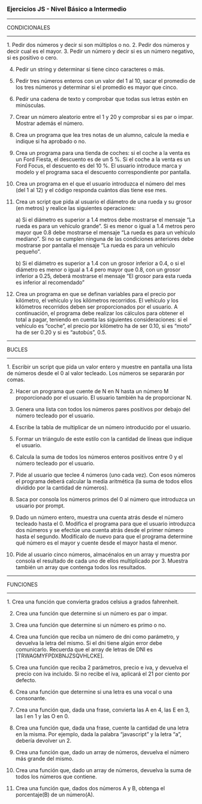 ### Ejercicios JS - Nivel Básico a Intermedio
<hr>
CONDICIONALES
<hr>
1. Pedir dos números y decir si son múltiplos o no.
2. Pedir dos números y decir cual es el mayor.
3. Pedir un número y decir si es un número negativo, si es positivo o cero.

4. Pedir un string y determinar si tiene cinco caracteres o más.

5. Pedir tres números enteros con un valor del 1 al 10, sacar el promedio de los tres números y determinar si el promedio es mayor que cinco.

6. Pedir una cadena de texto y comprobar que todas sus letras estén en minúsculas.

7. Crear un número aleatorio entre el 1 y 20 y comprobar si es par o impar. Mostrar además el número.

8. Crea un programa que lea tres notas de un alumno, calcule la media e indique si ha aprobado o no.

9. Crea un programa para una tienda de coches: si el coche a la venta es un Ford Fiesta, el descuento es de un 5 %. Si el coche a la venta es un Ford Focus, el descuento es del 10 %.
El usuario introduce marca y modelo y el programa saca el descuento correspondiente por pantalla.

10. Crea un programa en el que el usuario introduzca el número del mes (del 1 al 12) y el código responda cuántos días tiene ese mes.

11. Crea un script que pida al usuario el diámetro de una rueda y su grosor (en metros) y realice las siguientes operaciones:

    a) Si el diámetro es superior a 1.4 metros debe mostrarse el mensaje “La rueda es para un vehículo grande”. Si es menor o igual a 1.4 metros pero mayor que 0.8 debe mostrarse el mensaje “La rueda es para un vehículo mediano”. Si no se cumplen ninguna de las condiciones anteriores debe mostrarse por pantalla el mensaje “La rueda es para un vehículo pequeño”.

    b) Si el diámetro es superior a 1.4 con un grosor inferior a 0.4, o si el diámetro es menor o igual a 1.4 pero mayor que 0.8, con un grosor inferior a 0.25, deberá mostrarse el mensaje “El grosor para esta rueda es inferior al recomendado”

12. Crea un programa en que se definan variables para el precio por kilómetro, el vehículo y los kilómetros recorridos. El vehículo y los kilómetros recorridos deben ser proporcionados por el usuario. A continuación, el programa debe realizar los cálculos para obtener el total a pagar, teniendo en cuenta las siguientes consideraciones: si el vehículo es “coche”, el precio por kilómetro ha de ser 0.10, si es “moto” ha de ser 0.20 y si es “autobús”, 0.5.

<hr>
BUCLES
<hr>
1. Escribir un script que pida un valor entero y muestre en pantalla una lista de números desde el 0 al valor tecleado. Los números se separarán por comas.

2. Hacer un programa que cuente de N en N hasta un número M proporcionado por el usuario. El usuario también ha de proporcionar N.

3. Genera una lista con todos los números pares positivos por debajo del número tecleado por el usuario.

4. Escribe la tabla de multiplicar de un número introducido por el usuario.

5. Formar un triángulo de este estilo con la cantidad de líneas que indique el usuario.

6. Calcula la suma de todos los números enteros positivos entre 0 y el número tecleado por el usuario.

7. Pide al usuario que teclee 4 números (uno cada vez). Con esos números el programa deberá calcular la media aritmética (la suma de todos ellos dividido por la cantidad de números).

8. Saca por consola los números primos del 0 al número que introduzca un usuario por prompt.

9. Dado un número entero, muestra una cuenta atrás desde el número tecleado hasta el 0.
Modifica el programa para que el usuario introduzca dos números y se efectúe una cuenta atrás desde el primer número hasta el segundo. Modifícalo de nuevo para que el programa determine qué número es el mayor y cuente desde el mayor hasta el menor.

10. Pide al usuario cinco números, almacénalos en un array y muestra por consola el resultado de cada uno de ellos multiplicado por 3. Muestra también un array que contenga todos los resultados.

<hr>
FUNCIONES
<hr>
1. Crea una función que convierta grados celsius a grados fahrenheit.

2. Crea una función que determine si un número es par o impar.

3. Crea una función que determine si un número es primo o no.

4. Crea una función que reciba un número de dni como parámetro, y devuelva la letra del mismo. Si el dni tiene algún error debe comunicarlo. Recuerda que el array de letras de DNI es [TRWAGMYFPDXBNJZSQVHLCKE].

5. Crea una función que reciba 2 parámetros, precio e iva, y devuelva el precio con iva incluido. Si no recibe el iva, aplicará el 21 por ciento por defecto.

6. Crea una función que determine si una letra es una vocal o una consonante.

7. Crea una función que, dada una frase, convierta las A en 4, las E en 3, las I en 1 y las O en 0.

8. Crea una función que, dada una frase, cuente la cantidad de una letra en la misma. Por ejemplo, dada la palabra “javascript” y la letra “a”, debería devolver un 2.

9. Crea una función que, dado un array de números, devuelva el número más grande del mismo.

10. Crea una función que, dado un array de números, devuelva la suma de todos los números que contiene.

11. Crea una función que, dados dos números A y B, obtenga el porcentaje(B) de un número(A).

